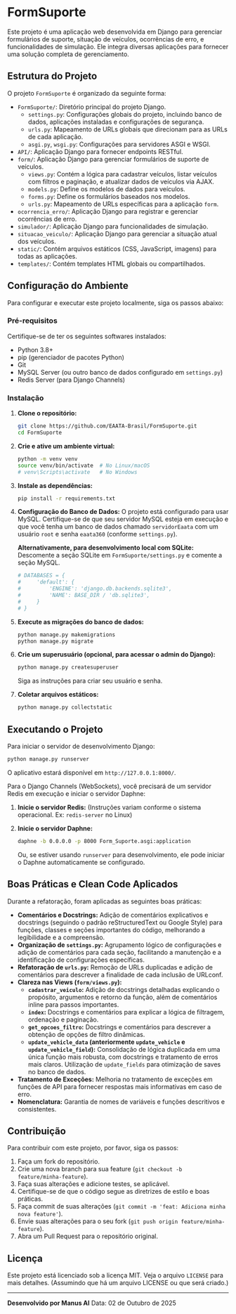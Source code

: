 # FormSuporte

Este projeto é uma aplicação web desenvolvida em Django para gerenciar formulários de suporte, situação de veículos, ocorrências de erro, e funcionalidades de simulação. Ele integra diversas aplicações para fornecer uma solução completa de gerenciamento.

## Estrutura do Projeto

O projeto `FormSuporte` é organizado da seguinte forma:

- `FormSuporte/`: Diretório principal do projeto Django.
  - `settings.py`: Configurações globais do projeto, incluindo banco de dados, aplicações instaladas e configurações de segurança.
  - `urls.py`: Mapeamento de URLs globais que direcionam para as URLs de cada aplicação.
  - `asgi.py`, `wsgi.py`: Configurações para servidores ASGI e WSGI.
- `API/`: Aplicação Django para fornecer endpoints RESTful.
- `form/`: Aplicação Django para gerenciar formulários de suporte de veículos.
  - `views.py`: Contém a lógica para cadastrar veículos, listar veículos com filtros e paginação, e atualizar dados de veículos via AJAX.
  - `models.py`: Define os modelos de dados para veículos.
  - `forms.py`: Define os formulários baseados nos modelos.
  - `urls.py`: Mapeamento de URLs específicas para a aplicação `form`.
- `ocorrencia_erro/`: Aplicação Django para registrar e gerenciar ocorrências de erro.
- `simulador/`: Aplicação Django para funcionalidades de simulação.
- `situacao_veiculo/`: Aplicação Django para gerenciar a situação atual dos veículos.
- `static/`: Contém arquivos estáticos (CSS, JavaScript, imagens) para todas as aplicações.
- `templates/`: Contém templates HTML globais ou compartilhados.

## Configuração do Ambiente

Para configurar e executar este projeto localmente, siga os passos abaixo:

### Pré-requisitos

Certifique-se de ter os seguintes softwares instalados:

- Python 3.8+
- pip (gerenciador de pacotes Python)
- Git
- MySQL Server (ou outro banco de dados configurado em `settings.py`)
- Redis Server (para Django Channels)

### Instalação

1. **Clone o repositório:**
   ```bash
   git clone https://github.com/EAATA-Brasil/FormSuporte.git
   cd FormSuporte
   ```

2. **Crie e ative um ambiente virtual:**
   ```bash
   python -m venv venv
   source venv/bin/activate  # No Linux/macOS
   # venv\Scripts\activate   # No Windows
   ```

3. **Instale as dependências:**
   ```bash
   pip install -r requirements.txt
   ```

4. **Configuração do Banco de Dados:**
   O projeto está configurado para usar MySQL. Certifique-se de que seu servidor MySQL esteja em execução e que você tenha um banco de dados chamado `servidorEaata` com um usuário `root` e senha `eaata360` (conforme `settings.py`).
   
   **Alternativamente, para desenvolvimento local com SQLite:**
   Descomente a seção SQLite em `FormSuporte/settings.py` e comente a seção MySQL.
   ```python
   # DATABASES = {
   #     'default': {
   #         'ENGINE': 'django.db.backends.sqlite3',
   #         'NAME': BASE_DIR / 'db.sqlite3',
   #     }
   # }
   ```

5. **Execute as migrações do banco de dados:**
   ```bash
   python manage.py makemigrations
   python manage.py migrate
   ```

6. **Crie um superusuário (opcional, para acessar o admin do Django):**
   ```bash
   python manage.py createsuperuser
   ```
   Siga as instruções para criar seu usuário e senha.

7. **Coletar arquivos estáticos:**
   ```bash
   python manage.py collectstatic
   ```

## Executando o Projeto

Para iniciar o servidor de desenvolvimento Django:

```bash
python manage.py runserver
```

O aplicativo estará disponível em `http://127.0.0.1:8000/`.

Para o Django Channels (WebSockets), você precisará de um servidor Redis em execução e iniciar o servidor Daphne:

1. **Inicie o servidor Redis:**
   (Instruções variam conforme o sistema operacional. Ex: `redis-server` no Linux)

2. **Inicie o servidor Daphne:**
   ```bash
   daphne -b 0.0.0.0 -p 8000 Form_Suporte.asgi:application
   ```
   Ou, se estiver usando `runserver` para desenvolvimento, ele pode iniciar o Daphne automaticamente se configurado.

## Boas Práticas e Clean Code Aplicados

Durante a refatoração, foram aplicadas as seguintes boas práticas:

- **Comentários e Docstrings:** Adição de comentários explicativos e docstrings (seguindo o padrão reStructuredText ou Google Style) para funções, classes e seções importantes do código, melhorando a legibilidade e a compreensão.
- **Organização de `settings.py`:** Agrupamento lógico de configurações e adição de comentários para cada seção, facilitando a manutenção e a identificação de configurações específicas.
- **Refatoração de `urls.py`:** Remoção de URLs duplicadas e adição de comentários para descrever a finalidade de cada inclusão de URLconf.
- **Clareza nas Views (`form/views.py`):**
  - **`cadastrar_veiculo`:** Adição de docstrings detalhadas explicando o propósito, argumentos e retorno da função, além de comentários inline para passos importantes.
  - **`index`:** Docstrings e comentários para explicar a lógica de filtragem, ordenação e paginação.
  - **`get_opcoes_filtro`:** Docstrings e comentários para descrever a obtenção de opções de filtro dinâmicas.
  - **`update_vehicle_data` (anteriormente `update_vehicle` e `update_vehicle_field`):** Consolidação de lógica duplicada em uma única função mais robusta, com docstrings e tratamento de erros mais claros. Utilização de `update_fields` para otimização de saves no banco de dados.
- **Tratamento de Exceções:** Melhoria no tratamento de exceções em funções de API para fornecer respostas mais informativas em caso de erro.
- **Nomenclatura:** Garantia de nomes de variáveis e funções descritivos e consistentes.

## Contribuição

Para contribuir com este projeto, por favor, siga os passos:

1. Faça um fork do repositório.
2. Crie uma nova branch para sua feature (`git checkout -b feature/minha-feature`).
3. Faça suas alterações e adicione testes, se aplicável.
4. Certifique-se de que o código segue as diretrizes de estilo e boas práticas.
5. Faça commit de suas alterações (`git commit -m 'feat: Adiciona minha nova feature'`).
6. Envie suas alterações para o seu fork (`git push origin feature/minha-feature`).
7. Abra um Pull Request para o repositório original.

## Licença

Este projeto está licenciado sob a licença MIT. Veja o arquivo `LICENSE` para mais detalhes. (Assumindo que há um arquivo LICENSE ou que será criado.)

---

**Desenvolvido por Manus AI**
Data: 02 de Outubro de 2025

